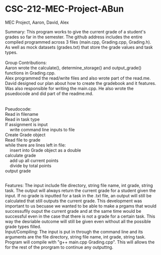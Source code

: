 # CSC-212-MEC-Project-ABun
MEC Project, Aaron, David, Alex

Summary:
  This program works to give the current grade of a student's grades so far in the semester. The github address includes the entire compiled programmed across 3 files (main.cpp, Grading.cpp, Grading.h). As well as mock datasets (grades.txt) that store the grade values and task types.
<br/>
<br/>
Group Contributions: <br/>
Aaron wrote the calculate(), determine_storage() and output_grade() functions in Grading.cpp. <br/>
Alex programmed the read/write files and also wrote part of the read.me. <br/>
David designed our plan about how to create the gradebook and it features. Was also responsible for writing the main.cpp. He also wrote the psuedocode and did part of the readme.md. <br/>
<br/>
<br/>
Pseudocode:<br/>
 Read in filename<br/>
 Read in task type<br/>
 If assignment is input<br/>
 &nbsp;&nbsp;&nbsp;    write command line inputs to file<br/>
 Create Grade object<br/>
 Read file to grade<br/>
 while there are lines left in file:<br/>
 &nbsp;&nbsp;&nbsp;    insert into Grade object as a double<br/>
 calculate grade<br/>
 &nbsp;&nbsp;&nbsp;     add up all current points<br/>
 &nbsp;&nbsp;&nbsp;     divide by total points<br/>
 output grade<br/>
 
<br/>
Features:
  The input include file directory, string file name, int grade, string task. The output will always return the current grade for a student given the input. If no grade is inputted for a task in the .txt file, an output will still be calculated that still outputs the current grade. This development was important to us becuase we wanted to be able to make a prgams that would successuflly ouput the current grade and at the same time would be successful even in the case that there is not a grade for a certain task. This way the desriable outcome will still be given even without all the possible grade types filled.
<br/>
Input/Compiling:
  The input is put in through the command line and its arguments are the file directory, string file name, int grade, string task.
  Program will compile with "g++ main.cpp Grading.cpp". This will allows the for the rest of the prorgram to continue any outputtng. 
